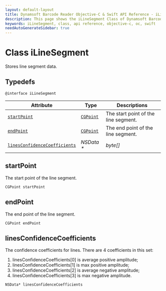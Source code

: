```yaml
---
layout: default-layout
title: Dynamsoft Barcode Reader Objective-C & Swift API Reference - iLineSegment Class
description: This page shows the iLineSegment Class of Dynamsoft Barcode Reader for iOS SDK.
keywords: iLineSegment, class, api reference, objective-c, oc, swift
needAutoGenerateSidebar: true
---
```



# Class iLineSegment

Stores line segment data.

## Typedefs

```objc
@interface iLineSegment
```  

| Attribute | Type | Descriptions |
|---------- | ---- | ----------- |
| [`startPoint`](#startpoint) | [`CGPoint`](auxiliary-iDBRPoint.md) | The start point of the line segment. |
| [`endPoint`](#endpoint) | [`CGPoint`](auxiliary-iDBRPoint.md) | The end point of the line segment. |
| [`linesConfidenceCoefficients`](#linesconfidencecoefficients) | *NSData \** | *byte\[\]* | The confidence coefficients for lines. |

## startPoint

The start point of the line segment.

```objc
CGPoint startPoint
```

## endPoint

The end point of the line segment.

```objc
CGPoint endPoint
```

## linesConfidenceCoefficients

The confidence coefficients for lines. There are 4 coefficients in this set:  

1. linesConfidenceCoefficients\[0\] is average positive amplitude;
2. linesConfidenceCoefficients\[1\] is max positive amplitude;
3. linesConfidenceCoefficients\[2\] is average negative amplitude;
4. linesConfidenceCoefficients\[3\] is max negative amplitude.

```objc
NSData* linesConfidenceCoefficients
```
